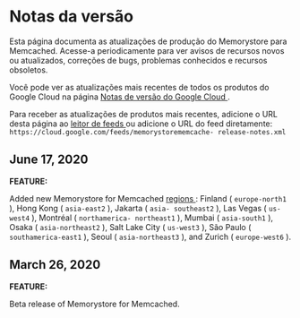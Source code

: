 #  Notas da versão

Esta página documenta as atualizações de produção do Memorystore para
Memcached. Acesse-a periodicamente para ver avisos de recursos novos ou
atualizados, correções de bugs, problemas conhecidos e recursos obsoletos.

Você pode ver as atualizações mais recentes de todos os produtos do Google
Cloud na página [ Notas de versão do Google Cloud
](https://cloud.google.com/release-notes?hl=pt-br) .

Para receber as atualizações de produtos mais recentes, adicione o URL desta
página ao [ leitor de feeds
](https://wikipedia.org/wiki/Comparison_of_feed_aggregators) ou adicione o URL
do feed diretamente: ` https://cloud.google.com/feeds/memorystorememcache-
release-notes.xml `

##  June 17, 2020

**FEATURE:**

Added new Memorystore for Memcached [ regions
](https://cloud.google.com/memorystore/docs/memcached/regions?hl=pt-br) :
Finland ( ` europe-north1 ` ), Hong Kong ( ` asia-east2 ` ), Jakarta ( ` asia-
southeast2 ` ), Las Vegas ( ` us-west4 ` ), Montréal ( ` northamerica-
northeast1 ` ), Mumbai ( ` asia-south1 ` ), Osaka ( ` asia-northeast2 ` ),
Salt Lake City ( ` us-west3 ` ), São Paulo ( ` southamerica-east1 ` ), Seoul (
` asia-northeast3 ` ), and Zurich ( ` europe-west6 ` ).

##  March 26, 2020

**FEATURE:**

Beta release of Memorystore for Memcached.

